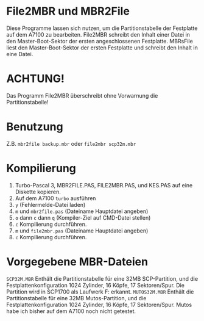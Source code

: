# File2MBR und MBR2File
Diese Programme lassen sich nutzen, um die Partitionstabelle der Festplatte auf dem A7100 zu bearbeiten.
File2MBR schreibt den Inhalt einer Datei in den Master-Boot-Sektor der ersten angeschlossenen Festplatte.
MBRsFile liest den Master-Boot-Sektor der ersten Festplatte und schreibt den Inhalt in eine Datei.

# ACHTUNG!
Das Programm File2MBR überschreibt ohne Vorwarnung die Partitionstabelle!

# Benutzung
Z.B. `mbr2file backup.mbr`
oder `file2mbr scp32m.mbr`

# Kompilierung
1. Turbo-Pascal 3, MBR2FILE.PAS, FILE2MBR.PAS, und KES.PAS auf eine Diskette kopieren.
2. Auf dem A7100 `turbo` ausführen
3. `y` (Fehlermelde-Datei laden)
4. `m` und `mbr2file.pas` (Dateiname Hauptdatei angeben)
5. `o` dann `c` dann `q` (Kompiler-Ziel auf CMD-Datei stellen)
6. `c` Kompilierung durchführen.
7. `m` und `file2mbr.pas` (Dateiname Hauptdatei angeben)
8. `c` Kompilierung durchführen.

# Vorgegebene MBR-Dateien
`SCP32M.MBR` Enthält die Partitionstabelle für eine 32MB SCP-Partition, und die Festplattenkonfiguration 1024 Zylinder, 16 Köpfe, 17 Sektoren/Spur. Die Partition wird in SCP1700 als Laufwerk F: erkannt.
`MUTOS32M.MBR` Enthält die Partitionstabelle für eine 32MB Mutos-Partition, und die Festplattenkonfiguration 1024 Zylinder, 16 Köpfe, 17 Sektoren/Spur. Mutos habe ich bisher auf dem A7100 noch nicht getestet.
